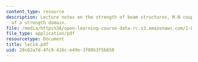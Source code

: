 ```yaml
---
content_type: resource
description: Lecture notes on the strength of beam structures, M-N coupling, and convexity
  of a strength domain.
file: /media/https%3A/open-learning-course-data-rc.s3.amazonaws.com/1-050-engineering-mechanics-i-fall-2007/28c62a7d4fc9416ce49e3f08b3f5b650_lec14.pdf
file_type: application/pdf
resourcetype: Document
title: lec14.pdf
uid: 28c62a7d-4fc9-416c-e49e-3f08b3f5b650
---
```

